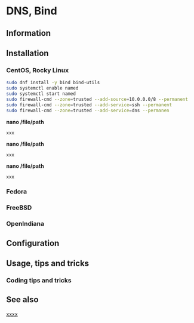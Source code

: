 # DNS, Bind

## Information

## Installation

### CentOS, Rocky Linux

```sh
sudo dnf install -y bind bind-utils
sudo systemctl enable named
sudo systemctl start named
sudo firewall-cmd --zone=trusted --add-source=10.0.0.0/8 --permanent
sudo firewall-cmd --zone=trusted --add-service=ssh --permanent
sudo firewall-cmd --zone=trusted --add-service=dns --permanen
```

**nano /file/path**

```
xxx
```

**nano /file/path**

```
xxx
```

**nano /file/path**

```
xxx
```

### Fedora

### FreeBSD

### OpenIndiana

## Configuration

## Usage, tips and tricks

### Coding tips and tricks

## See also

[xxxx](http://yyyyy)

